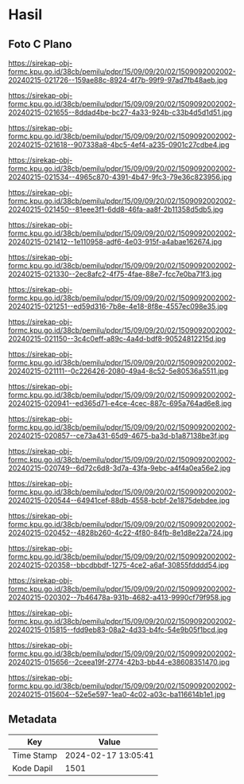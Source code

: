 # Hasil

## Foto C Plano

https://sirekap-obj-formc.kpu.go.id/38cb/pemilu/pdpr/15/09/09/20/02/1509092002002-20240215-021726--159ae88c-8924-4f7b-99f9-97ad7fb48aeb.jpg

https://sirekap-obj-formc.kpu.go.id/38cb/pemilu/pdpr/15/09/09/20/02/1509092002002-20240215-021655--8ddad4be-bc27-4a33-924b-c33b4d5d1d51.jpg

https://sirekap-obj-formc.kpu.go.id/38cb/pemilu/pdpr/15/09/09/20/02/1509092002002-20240215-021618--907338a8-4bc5-4ef4-a235-0901c27cdbe4.jpg

https://sirekap-obj-formc.kpu.go.id/38cb/pemilu/pdpr/15/09/09/20/02/1509092002002-20240215-021534--4965c870-4391-4b47-9fc3-79e36c823956.jpg

https://sirekap-obj-formc.kpu.go.id/38cb/pemilu/pdpr/15/09/09/20/02/1509092002002-20240215-021450--81eee3f1-6dd8-46fa-aa8f-2b11358d5db5.jpg

https://sirekap-obj-formc.kpu.go.id/38cb/pemilu/pdpr/15/09/09/20/02/1509092002002-20240215-021412--1e110958-adf6-4e03-915f-a4abae162674.jpg

https://sirekap-obj-formc.kpu.go.id/38cb/pemilu/pdpr/15/09/09/20/02/1509092002002-20240215-021330--2ec8afc2-4f75-4fae-88e7-fcc7e0ba71f3.jpg

https://sirekap-obj-formc.kpu.go.id/38cb/pemilu/pdpr/15/09/09/20/02/1509092002002-20240215-021251--ed59d316-7b8e-4e18-8f8e-4557ec098e35.jpg

https://sirekap-obj-formc.kpu.go.id/38cb/pemilu/pdpr/15/09/09/20/02/1509092002002-20240215-021150--3c4c0eff-a89c-4a4d-bdf8-90524812215d.jpg

https://sirekap-obj-formc.kpu.go.id/38cb/pemilu/pdpr/15/09/09/20/02/1509092002002-20240215-021111--0c226426-2080-49a4-8c52-5e80536a5511.jpg

https://sirekap-obj-formc.kpu.go.id/38cb/pemilu/pdpr/15/09/09/20/02/1509092002002-20240215-020941--ed365d71-e4ce-4cec-887c-695a764ad6e8.jpg

https://sirekap-obj-formc.kpu.go.id/38cb/pemilu/pdpr/15/09/09/20/02/1509092002002-20240215-020857--ce73a431-65d9-4675-ba3d-b1a87138be3f.jpg

https://sirekap-obj-formc.kpu.go.id/38cb/pemilu/pdpr/15/09/09/20/02/1509092002002-20240215-020749--6d72c6d8-3d7a-43fa-9ebc-a4f4a0ea56e2.jpg

https://sirekap-obj-formc.kpu.go.id/38cb/pemilu/pdpr/15/09/09/20/02/1509092002002-20240215-020544--64941cef-88db-4558-bcbf-2e1875debdee.jpg

https://sirekap-obj-formc.kpu.go.id/38cb/pemilu/pdpr/15/09/09/20/02/1509092002002-20240215-020452--4828b260-4c22-4f80-84fb-8e1d8e22a724.jpg

https://sirekap-obj-formc.kpu.go.id/38cb/pemilu/pdpr/15/09/09/20/02/1509092002002-20240215-020358--bbcdbbdf-1275-4ce2-a6af-30855fdddd54.jpg

https://sirekap-obj-formc.kpu.go.id/38cb/pemilu/pdpr/15/09/09/20/02/1509092002002-20240215-020302--7b46478a-931b-4682-a413-9990cf79f958.jpg

https://sirekap-obj-formc.kpu.go.id/38cb/pemilu/pdpr/15/09/09/20/02/1509092002002-20240215-015815--fdd9eb83-08a2-4d33-b4fc-54e9b05f1bcd.jpg

https://sirekap-obj-formc.kpu.go.id/38cb/pemilu/pdpr/15/09/09/20/02/1509092002002-20240215-015656--2ceea19f-2774-42b3-bb44-e38608351470.jpg

https://sirekap-obj-formc.kpu.go.id/38cb/pemilu/pdpr/15/09/09/20/02/1509092002002-20240215-015604--52e5e597-1ea0-4c02-a03c-ba116614b1e1.jpg


## Metadata

| Key        | Value               |
| ---------- | ------------------- |
| Time Stamp | 2024-02-17 13:05:41 |
| Kode Dapil | 1501                |



